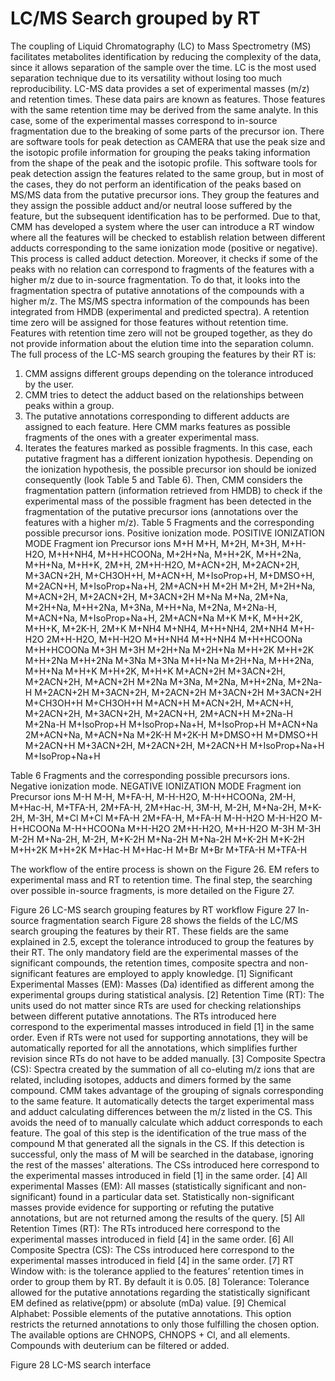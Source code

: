 # LC/MS Search grouped by RT
The coupling of Liquid Chromatography (LC) to Mass Spectrometry (MS) facilitates metabolites identification by reducing the complexity of the data, since it allows separation of the sample over the time. LC is the most used separation technique due to its versatility without losing too much reproducibility. 
LC-MS data provides a set of experimental masses (m/z) and retention times. These data pairs are known as features. Those features with the same retention time may be derived from the same analyte. In this case, some of the experimental masses correspond to in-source fragmentation due to the breaking of some parts of the precursor ion. 
There are software tools for peak detection as CAMERA that use the peak size and the isotopic profile information for grouping the peaks taking information from the shape of the peak and the isotopic profile. This software tools for peak detection assign the features related to the same group, but in most of the cases, they do not perform an identification of the peaks based on MS/MS data from the putative precursor ions. They group the features and they assign the possible adduct and/or neutral loose suffered by the feature, but the subsequent identification has to be performed. 
Due to that, CMM has developed a system where the user can introduce a RT window where all the features will be checked to establish relation between different adducts corresponding to the same ionization mode (positive or negative). This process is called adduct detection. Moreover, it checks if some of the peaks with no relation can correspond to fragments of the features with a higher m/z due to in-source fragmentation. 
To do that, it looks into the fragmentation spectra of putative annotations of the compounds with a higher m/z. The MS/MS spectra information of the compounds has been integrated from HMDB (experimental and predicted spectra).
A retention time zero will be assigned for those features without retention time. Features with retention time zero will not be grouped together, as they do not provide information about the elution time into the separation column. 
The full process of the LC-MS search grouping the features by their RT is: 
1.	CMM assigns different groups depending on the tolerance introduced by the user.
2.	CMM tries to detect the adduct based on the relationships between peaks within a group. 
3.	The putative annotations corresponding to different adducts are assigned to each feature. Here CMM marks features as possible fragments of the ones with a greater experimental mass. 
4.	Iterates the features marked as possible fragments. In this case, each putative fragment has a different ionization hypothesis. Depending on the ionization hypothesis, the possible precursor ion should be ionized consequently (look Table 5 and Table 6). Then, CMM considers the fragmentation pattern (information retrieved from HMDB) to check if the experimental mass of the possible fragment has been detected in the fragmentation of the putative precursor ions (annotations over the features with a higher m/z). 
Table 5 Fragments and the corresponding possible precursor ions. Positive ionization mode.
POSITIVE IONIZATION MODE
Fragment ion	Precursor ions
M+H	M+H, M+2H, M+3H, M+H-H2O, M+H+NH4, M+H+HCOONa, M+2H+Na, M+H+2K, M+H+2Na, M+H+Na, M+H+K, 2M+H, 2M+H-H2O, M+ACN+2H, M+2ACN+2H, M+3ACN+2H, M+CH3OH+H, M+ACN+H, M+IsoProp+H, M+DMSO+H, M+2ACN+H, M+IsoProp+Na+H, 2M+ACN+H
M+2H	M+2H, M+2H+Na, M+ACN+2H, M+2ACN+2H, M+3ACN+2H
M+Na	M+Na, 2M+Na, M+2H+Na, M+H+2Na, M+3Na, M+H+Na, M+2Na, M+2Na-H, M+ACN+Na, M+IsoProp+Na+H, 2M+ACN+Na
M+K	M+K, M+H+2K, M+H+K, M+2K-H, 2M+K
M+NH4	M+NH4, M+H+NH4, 2M+NH4
M+H-H2O	2M+H-H2O, M+H-H2O
M+H+NH4	M+H+NH4
M+H+HCOONa	M+H+HCOONa
M+3H	M+3H
M+2H+Na	M+2H+Na
M+H+2K	M+H+2K
M+H+2Na	M+H+2Na
M+3Na	M+3Na
M+H+Na	M+2H+Na, M+H+2Na, M+H+Na
M+H+K	M+H+2K, M+H+K
M+ACN+2H	M+3ACN+2H, M+2ACN+2H, M+ACN+2H
M+2Na	M+3Na, M+2Na, M+H+2Na, M+2Na-H
M+2ACN+2H	M+3ACN+2H, M+2ACN+2H
M+3ACN+2H	M+3ACN+2H
M+CH3OH+H	M+CH3OH+H
M+ACN+H	M+ACN+2H, M+ACN+H, M+2ACN+2H, M+3ACN+2H, M+2ACN+H, 2M+ACN+H
M+2Na-H	M+2Na-H
M+IsoProp+H	M+IsoProp+Na+H, M+IsoProp+H
M+ACN+Na	2M+ACN+Na, M+ACN+Na
M+2K-H	M+2K-H
M+DMSO+H	M+DMSO+H
M+2ACN+H	M+3ACN+2H, M+2ACN+2H, M+2ACN+H
M+IsoProp+Na+H	M+IsoProp+Na+H

Table 6 Fragments and the corresponding possible precursors ions. Negative ionization mode.
NEGATIVE IONIZATION MODE
Fragment ion	Precursor ions
M-H	M-H, M+FA-H, M-H-H2O, M-H+HCOONa, 2M-H, M+Hac-H, M+TFA-H, 2M+FA-H, 2M+Hac-H, 3M-H, M-2H, M+Na-2H, M+K-2H, M-3H,
M+Cl	M+Cl
M+FA-H	2M+FA-H, M+FA-H
M-H-H2O	M-H-H2O
M-H+HCOONa	M-H+HCOONa
M+H-H2O	2M+H-H2O, M+H-H2O
M-3H	M-3H
M-2H	M+Na-2H, M-2H, M+K-2H
M+Na-2H	M+Na-2H
M+K-2H	M+K-2H
M+H+2K	M+H+2K
M+Hac-H	M+Hac-H
M+Br	M+Br
M+TFA-H	M+TFA-H

The workflow of the entire process is shown on the Figure 26. EM refers to experimental mass and RT to retention time. The final step, the searching over possible in-source fragments, is more detailed on the Figure 27.

Figure 26 LC-MS search grouping features by RT workflow
Figure 27 In-source fragmentation search
Figure 28 shows the fields of the LC/MS search grouping the features by their RT. These fields are the same explained in 2.5, except the tolerance introduced to group the features by their RT. The only mandatory field are the experimental masses of the significant compounds, the retention times, composite spectra and non-significant features are employed to apply knowledge.
[1] Significant Experimental Masses (EM): Masses (Da) identified as different among the experimental groups during statistical analysis.
[2] Retention Time (RT): The units used do not matter since RTs are used for checking relationships between different putative annotations. The RTs introduced here correspond to the experimental masses introduced in field [1] in the same order. 
Even if RTs were not used for supporting annotations, they will be automatically reported for all the annotations, which simplifies further revision since RTs do not have to be added manually.
[3] Composite Spectra (CS): Spectra created by the summation of all co-eluting m/z ions that are related, including isotopes, adducts and dimers formed by the same compound. 
CMM takes advantage of the grouping of signals corresponding to the same feature. It automatically detects the target experimental mass and adduct calculating differences between the m/z listed in the CS. This avoids the need of to manually calculate which adduct corresponds to each feature. The goal of this step is the identification of the true mass of the compound M that generated all the signals in the CS. If this detection is successful, only the mass of M will be searched in the database, ignoring the rest of the masses' alterations. The CSs introduced here correspond to the experimental masses introduced in field [1] in the same order.
[4] All experimental Masses (EM): All masses (statistically significant and non-significant) found in a particular data set. Statistically non-significant masses provide evidence for supporting or refuting the putative annotations, but are not returned among the results of the query.
[5] All Retention Times (RT): The RTs introduced here correspond to the experimental masses introduced in field [4] in the same order. 
[6] All Composite Spectra (CS): The CSs introduced here correspond to the experimental masses introduced in field [4] in the same order. 
[7] RT Window with: is the tolerance applied to the features’ retention times in order to group them by RT. By default it is 0.05.
 [8] Tolerance: Tolerance allowed for the putative annotations regarding the statistically significant EM defined as relative(ppm) or absolute (mDa) value.
[9] Chemical Alphabet: Possible elements of the putative annotations. This option restricts the returned annotations to only those fulfilling the chosen option. The available options are CHNOPS, CHNOPS + Cl, and all elements. Compounds with deuterium can be filtered or added.
 
Figure 28 LC-MS search interface
